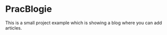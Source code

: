  <h1>PracBlogie</h1>
 This is a small project example which is showing a blog where you can add articles.
